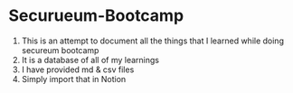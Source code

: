 # Securueum-Bootcamp
1. This is an attempt to document all the things that I learned while doing secureum bootcamp 
2. It is a database of all of my learnings 
3. I have provided md & csv files
4. Simply import that in Notion 
